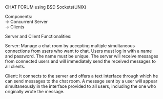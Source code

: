 CHAT FORUM using BSD Sockets(UNIX)

Components:   
  -> Concurrent Server    
  -> Clients 

Server and Client Functionalities:   
  
Server:  Manage a chat room by accepting multiple simultaneous connections from users who want to chat.
         Users must log in with a name and password. The name must be unique.
         The server will receive messages from connected users and will immediately send the received messages to all clients.
         
Client:  It connects to the server and offers a text interface through which he can send messages to the chat room.
         A message sent by a user will appear simultaneously in the interface provided to all users, including the one who originally wrote the message.
          
   
   
